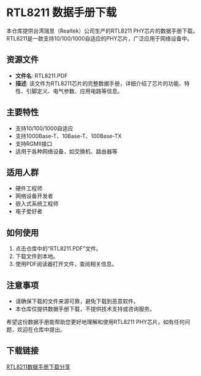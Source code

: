 # RTL8211 数据手册下载

本仓库提供台湾瑞昱（Realtek）公司生产的RTL8211 PHY芯片的数据手册下载。RTL8211是一款支持10/100/1000自适应的PHY芯片，广泛应用于网络设备中。

## 资源文件

- **文件名**: RTL8211.PDF
- **描述**: 该文件为RTL8211芯片的完整数据手册，详细介绍了芯片的功能、特性、引脚定义、电气参数、应用电路等信息。

## 主要特性

- 支持10/100/1000自适应
- 支持1000Base-T、10Base-T、100Base-TX
- 支持RGMII接口
- 适用于各种网络设备，如交换机、路由器等

## 适用人群

- 硬件工程师
- 网络设备开发者
- 嵌入式系统工程师
- 电子爱好者

## 如何使用

1. 点击仓库中的“RTL8211.PDF”文件。
2. 下载文件到本地。
3. 使用PDF阅读器打开文件，查阅相关信息。

## 注意事项

- 请确保下载的文件来源可靠，避免下载到恶意软件。
- 本仓库仅提供数据手册下载，不提供技术支持或咨询服务。

希望这份数据手册能帮助您更好地理解和使用RTL8211 PHY芯片。如有任何问题，欢迎在仓库中提出。

## 下载链接

[RTL8211数据手册下载分享](https://pan.quark.cn/s/a654860fad8b)